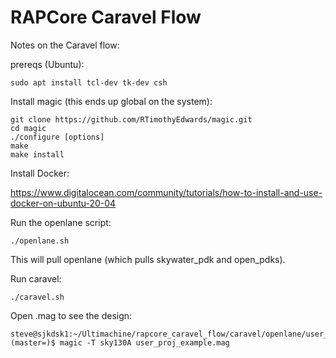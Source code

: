 # RAPCore Caravel Flow

Notes on the Caravel flow:

prereqs (Ubuntu):

`sudo apt install tcl-dev tk-dev csh`

Install magic (this ends up global on the system):

```
git clone https://github.com/RTimothyEdwards/magic.git
cd magic
./configure [options]
make
make install
```

Install Docker:

https://www.digitalocean.com/community/tutorials/how-to-install-and-use-docker-on-ubuntu-20-04



Run the openlane script:

```
./openlane.sh
```

This will pull openlane (which pulls skywater_pdk and open_pdks).

Run caravel:

```
./caravel.sh
```

Open .mag to see the design:

```
steve@sjkdsk1:~/Ultimachine/rapcore_caravel_flow/caravel/openlane/user_proj_example/runs/user_proj_example/results/magic (master=)$ magic -T sky130A user_proj_example.mag
```
